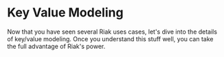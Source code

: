 # Key Value Modeling

Now that you have seen several Riak uses cases, let's dive into the details of key/value modeling. Once you understand this stuff well, you can take the full advantage of Riak's power.
